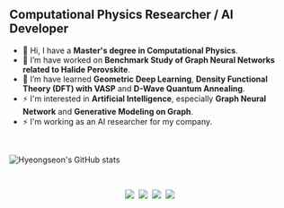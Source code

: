 
## Computational Physics Researcher / AI Developer

- 👋 Hi, I have a **Master's degree in Computational Physics**.
- 🔭 I’m have worked on **Benchmark Study of Graph Neural Networks related to Halide Perovskite**.
- 🌱 I’m have learned **Geometric Deep Learning**, **Density Functional Theory (DFT) with VASP** and **D-Wave Quantum Annealing**. 
- ⚡ I'm interested in **Artificial Intelligence**, especially **Graph Neural Network** and **Generative Modeling on Graph**.
- ⚡ I'm working as an AI researcher for my company.

<br>

![Hyeongseon's GitHub stats](https://github-readme-stats.vercel.app/api?username=Amadeus-System&theme=material-palenight&show_icons=true&include_all_commits=true&count_private=true")

<br>

<p align="center">
    <a href="https://www.python.org/"><img src="https://img.shields.io/badge/Python-3766AB?style=flat-square&logo=Python&logoColor=white"/></a>&nbsp 
    <a href="https://pytorch.org/"><img src="https://img.shields.io/badge/PyTorch-EE4C2C?style=flat-square&logo=PyTorch&logoColor=white"/></a>&nbsp 
    <a href="https://pyg.org/"><img src="https://img.shields.io/badge/PyG-3C2179?style=flat-square&logo=PyG&logoColor=white"/></a>&nbsp
    <a href="https://www.gnu.org/software/gnu-c-manual/"><img src="https://img.shields.io/badge/C-A8B9CC?style=flat-square&logo=C&logoColor=white"/></a>&nbsp 
</p>
